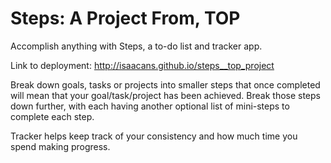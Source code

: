 # Steps: A Project From, TOP
Accomplish anything with Steps, a to-do list and tracker app.

Link to deployment: http://isaacans.github.io/steps__top_project



Break down goals, tasks or projects into smaller steps that once completed will mean that your goal/task/project has been achieved. 
Break those steps down further, with each having another optional list of mini-steps to complete each step.

Tracker helps keep track of your consistency and how much time you spend making progress.